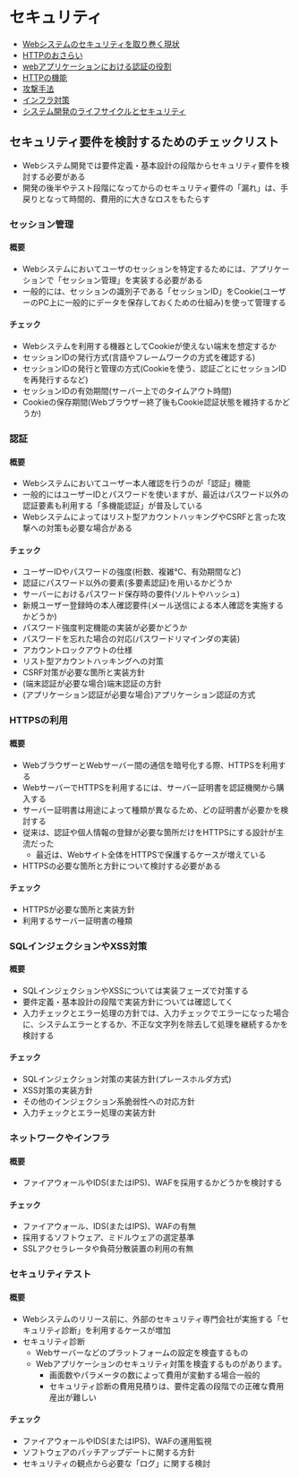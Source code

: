 # セキュリティ

* [Webシステムのセキュリティを取り巻く現状](01)
* [HTTPのおさらい](02)
* [webアプリケーションにおける認証の役割](03)
* [HTTPの機能](04)
* [攻撃手法](05)
* [インフラ対策](06)
* [システム開発のライフサイクルとセキュリティ](07)

## セキュリティ要件を検討するためのチェックリスト

* Webシステム開発では要件定義・基本設計の段階からセキュリティ要件を検討する必要がある
* 開発の後半やテスト段階になってからのセキュリティ要件の「漏れ」は、手戻りとなって時間的、費用的に大きなロスをもたらす

### セッション管理

#### 概要

* Webシステムにおいてユーザのセッションを特定するためには、アプリケーションで「セッション管理」を実装する必要がある
* 一般的には、セッションの識別子である「セッションID」をCookie(ユーザーのPC上に一般的にデータを保存しておくための仕組み)を使って管理する

#### チェック

* Webシステムを利用する機器としてCookieが使えない端末を想定するか
* セッションIDの発行方式(言語やフレームワークの方式を確認する)
* セッションIDの発行と管理の方式(Cookieを使う、認証ごとにセッションIDを再発行するなど)
* セッションIDの有効期間(サーバー上でのタイムアウト時間)
* Cookieの保存期間(Webブラウザー終了後もCookie認証状態を維持するかどうか)

### 認証

#### 概要

* Webシステムにおいてユーザー本人確認を行うのが「認証」機能
* 一般的にはユーザーIDとパスワードを使いますが、最近はパスワード以外の認証要素も利用する「多機能認証」が普及している
* Webシステムによってはリスト型アカウントハッキングやCSRFと言った攻撃への対策も必要な場合がある

#### チェック

* ユーザーIDやパスワードの強度(桁数、複雑℃、有効期間など)
* 認証にパスワード以外の要素(多要素認証)を用いるかどうか
* サーバーにおけるパスワード保存時の要件(ソルトやハッシュ)
* 新規ユーザー登録時の本人確認要件(メール送信による本人確認を実施するかどうか)
* パスワード強度判定機能の実装が必要かどうか
* パスワードを忘れた場合の対応(パスワードリマインダの実装)
* アカウントロックアウトの仕様
* リスト型アカウントハッキングへの対策
* CSRF対策が必要な箇所と実装方針
* (端末認証が必要な場合)端末認証の方針
* (アプリケーション認証が必要な場合)アプリケーション認証の方式

### HTTPSの利用

#### 概要

* WebブラウザーとWebサーバー間の通信を暗号化する際、HTTPSを利用する
* WebサーバーでHTTPSを利用するには、サーバー証明書を認証機関から購入する
* サーバー証明書は用途によって種類が異なるため、どの証明書が必要かを検討する
* 従来は、認証や個人情報の登録が必要な箇所だけをHTTPSにする設計が主流だった
    * 最近は、Webサイト全体をHTTPSで保護するケースが増えている
* HTTPSの必要な箇所と方針について検討する必要がある

#### チェック

* HTTPSが必要な箇所と実装方針
* 利用するサーバー証明書の種類

### SQLインジェクションやXSS対策

#### 概要

* SQLインジェクションやXSSについては実装フェーズで対策する
* 要件定義・基本設計の段階で実装方針については確認してく
* 入力チェックとエラー処理の方針では、入力チェックでエラーになった場合に、システムエラーとするか、不正な文字列を除去して処理を継続するかを検討する

#### チェック

* SQLインジェクション対策の実装方針(プレースホルダ方式)
* XSS対策の実装方針
* その他のインジェクション系脆弱性への対応方針
* 入力チェックとエラー処理の実装方針

### ネットワークやインフラ

#### 概要

* ファイアウォールやIDS(またはIPS)、WAFを採用するかどうかを検討する

#### チェック

* ファイアウォール、IDS(またはIPS)、WAFの有無
* 採用するソフトウェア、ミドルウェアの選定基準
* SSLアクセラレータや負荷分散装置の利用の有無

### セキュリティテスト

#### 概要

* Webシステムのリリース前に、外部のセキュリティ専門会社が実施する「セキュリティ診断」を利用するケースが増加
* セキュリティ診断
    * Webサーバーなどのプラットフォームの設定を検査するもの
    * Webアプリケーションのセキュリティ対策を検査するものがあります。
        * 画面数やパラメータの数によって費用が変動する場合一般的
        * セキュリティ診断の費用見積りは、要件定義の段階での正確な費用産出が難しい

#### チェック

* ファイアウォールやIDS(またはIPS)、WAFの運用監視
* ソフトウェアのパッチアップデートに関する方針
* セキュリティの観点から必要な「ログ」に関する検討
